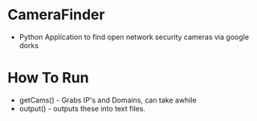 # CameraFinder
 - Python Application to find open network security cameras via google dorks
# How To Run
 - getCams() - Grabs IP's and Domains, can take awhile
 - output() - outputs these into text files.
